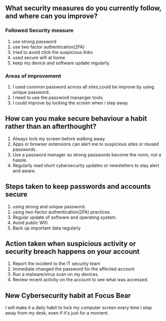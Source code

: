 ## What security measures do you currently follow, and where can you improve?

### Followed Security measure 
1. use strong password
2. use two factor authentication(2FA)
3. tried to avoid click the suspicious links
4. used secure wifi at home
5. keep my device and software update regularly.

### Areas of improvement
1. I used common password across all sites,could be improve by using unique password.
2. I need to use the password mananger tools.
3. I could improve by locking the screen when i step away

## How can you make secure behaviour a habit rather than an afterthought?
1. Always lock my screen before walking away.
2. Apps or browser extensions can alert me to suspicious sites or reused passwords.
3. Use a password manager so strong passwords become the norm, not a hassle.
4. Regularly read short cybersecurity updates or newsletters to stay alert and aware.

## Steps taken to keep passwords and accounts secure
1. using strong and unique password.
2. using two-factor authentication(2FA) practices.
3. Regular update of software and operating system.
4. Avoid public Wifi. 
5. Back up important data regularly

## Action taken when suspicious activity or security breach happens on your account
1. Report the incident to the IT security team
2. Immediate changed the password for the affected account
3. Run a malware/virus scan on my devices.
4. Review recent activity on the account to see what was accessed.

## New Cybersecurity habit at Focus Bear
I will make it a daily habit to lock my computer screen every time I step away from my desk, even if it's just for a moment.

